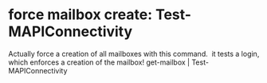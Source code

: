 # force mailbox create: Test-MAPIConnectivity

Actually force a creation of all mailboxes with this command.  it tests a login, which enforces a creation of the mailbox!
get-mailbox | Test-MAPIConnectivity
